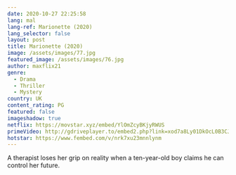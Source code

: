 ```yaml
---
date: 2020-10-27 22:25:58
lang: mal
lang-ref: Marionette (2020)
lang_selector: false
layout: post
title: Marionette (2020)
image: /assets/images/77.jpg
featured_image: /assets/images/76.jpg
author: maxflix21
genre:
  - Drama
  - Thriller
  - Mystery
country: UK
content_rating: PG
featured: false
imageshadow: true
netflix: https://movstar.xyz/embed/YlOmZcyBKjyRWUS
primeVideo: http://gdriveplayer.to/embed2.php?link=xod7a8Ly01DkOcL0B3CJrA1z1p0j8YxWd3OOB8b5SAYxxh3L4pFOn4vHl%252FCOr6EPeXSP3UvuWcz98vFJzFbdKWzTqGuFGZ2m5ye3Q3FycO6YioDfg2%252BZXot9hRpqPwimeE0s%252BIYVGwULwEuZomlOJYqWH%252Bb2tlS36JxpBKjEJTV2uObj461MJ0hu6F5cVOSzg%253D
hotstar: https://www.fembed.com/v/nrk7xu23mnnlynm
---
```

A therapist loses her grip on reality when a ten-year-old boy claims he can control her future.